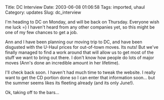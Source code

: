 Title: DC Interview
Date: 2003-06-08 01:06:58
Tags: imported, uhaul
Category: updates
Slug: dc_interview

I'm heading to DC on Monday, and will be back on Thursday.  Everyone wish me luck =)  I haven't heard from any other companies yet, so this might be one of my few chances to get a job.

Ann and I have been planning our moving trip to DC, and have been disgusted with the U-Haul prices for out-of-town moves.  Its nuts!  But we've finally managed to find a work around that will allow us to get most of the stuff we want to bring out there.  I don't know how people do lots of major moves (Ann's done an incredible amount in her lifetime).

I'll check back soon.  I haven't had much time to tweak the website.  I really want to get the CD portion done so I can enter that information soon... but the summer seems likes its fleeting already (and its only June!).

Ok, taking off to the bars...
